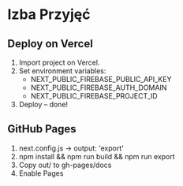 # Izba Przyjęć

## Deploy on Vercel
1. Import project on Vercel.
2. Set environment variables:
   - NEXT_PUBLIC_FIREBASE_PUBLIC_API_KEY
   - NEXT_PUBLIC_FIREBASE_AUTH_DOMAIN
   - NEXT_PUBLIC_FIREBASE_PROJECT_ID
3. Deploy – done!

## GitHub Pages
1. next.config.js -> output: 'export'
2. npm install && npm run build && npm run export
3. Copy out/ to gh-pages/docs
4. Enable Pages
